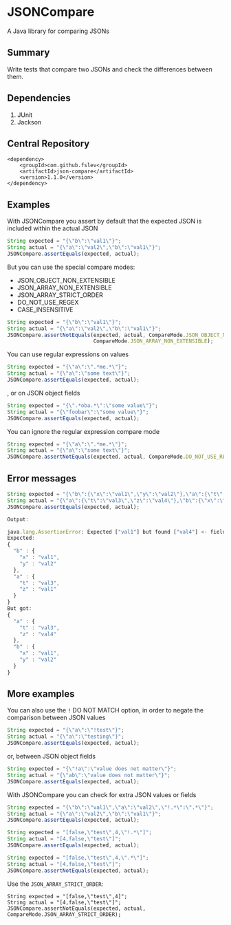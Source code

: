 # JSONCompare

A Java library for comparing JSONs

## Summary
Write tests that compare two JSONs and check the differences between them.

## Dependencies

1. JUnit
2. Jackson

## Central Repository

```
<dependency>
    <groupId>com.github.fslev</groupId>
    <artifactId>json-compare</artifactId>
    <version>1.1.0</version>
</dependency>
```

## Examples

With JSONCompare you assert by default that the expected JSON is included within the actual JSON

```javascript
String expected = "{\"b\":\"val1\"}";
String actual = "{\"a\":\"val2\",\"b\":\"val1\"}";
JSONCompare.assertEquals(expected, actual);
```

But you can use the special compare modes:
* JSON_OBJECT_NON_EXTENSIBLE
* JSON_ARRAY_NON_EXTENSIBLE
* JSON_ARRAY_STRICT_ORDER
* DO_NOT_USE_REGEX
* CASE_INSENSITIVE

```javascript
String expected = "{\"b\":\"val1\"}";
String actual = "{\"a\":\"val2\",\"b\":\"val1\"}";
JSONCompare.assertNotEquals(expected, actual, CompareMode.JSON_OBJECT_NON_EXTENSIBLE,
                            CompareMode.JSON_ARRAY_NON_EXTENSIBLE);
```

You can use regular expressions on values
```javascript
String expected = "{\"a\":\".*me.*\"}";
String actual = "{\"a\":\"some text\"}";
JSONCompare.assertEquals(expected, actual);
```
, or on JSON object fields

```javascript
String expected = "{\".*oba.*\":\"some value\"}";
String actual = "{\"foobar\":\"some value\"}";
JSONCompare.assertEquals(expected, actual);
```

You can ignore the regular expression compare mode
```javascript
String expected = "{\"a\":\".*me.*\"}";
String actual = "{\"a\":\"some text\"}";
JSONCompare.assertNotEquals(expected, actual, CompareMode.DO_NOT_USE_REGEX);
```

## Error messages
```javascript
String expected = "{\"b\":{\"x\":\"val1\",\"y\":\"val2\"},\"a\":{\"t\":\"val3\",\"z\":\"val1\"}}";
String actual = "{\"a\":{\"t\":\"val3\",\"z\":\"val4\"},\"b\":{\"x\":\"val1\",\"y\":\"val2\"}}";
JSONCompare.assertEquals(expected, actual);

Output:

java.lang.AssertionError: Expected ["val1"] but found ["val4"] <- field "z" <- field "a"
Expected:
{
  "b" : {
    "x" : "val1",
    "y" : "val2"
  },
  "a" : {
    "t" : "val3",
    "z" : "val1"
  }
}
But got:
{
  "a" : {
    "t" : "val3",
    "z" : "val4"
  },
  "b" : {
    "x" : "val1",
    "y" : "val2"
  }
}
```

## More examples
You can also use the `!` DO NOT MATCH option, in order to negate the comparison between JSON values

```javascript
String expected = "{\"a\":\"!test\"}";
String actual = "{\"a\":\"testing\"}";
JSONCompare.assertEquals(expected, actual);
```
or, between JSON object fields
```javascript
String expected = "{\"!a\":\"value does not matter\"}";
String actual = "{\"ab\":\"value does not matter\"}";
JSONCompare.assertEquals(expected, actual);
```

With JSONCompare you can check for extra JSON values or fields
```javascript
String expected = "{\"b\":\"val1\",\"a\":\"val2\",\"!.*\":\".*\"}";
String actual = "{\"a\":\"val2\",\"b\":\"val1\"}";
JSONCompare.assertEquals(expected, actual);

String expected = "[false,\"test\",4,\"!.*\"]";
String actual = "[4,false,\"test\"]";
JSONCompare.assertEquals(expected, actual);

String expected = "[false,\"test\",4,\".*\"]";
String actual = "[4,false,\"test\"]";
JSONCompare.assertNotEquals(expected, actual);
```

Use the `JSON_ARRAY_STRICT_ORDER`:
```
String expected = "[false,\"test\",4]";
String actual = "[4,false,\"test\"]";
JSONCompare.assertNotEquals(expected, actual, CompareMode.JSON_ARRAY_STRICT_ORDER);
```

      